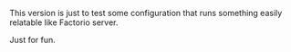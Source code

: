 This version is just to test some configuration that
runs something easily relatable like Factorio server.

Just for fun.